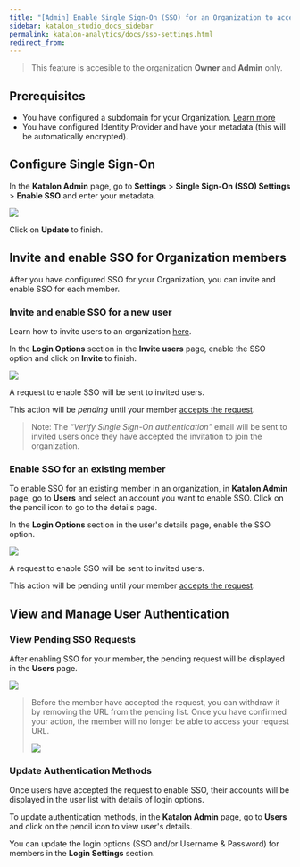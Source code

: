 ```yaml
---
title: "[Admin] Enable Single Sign-On (SSO) for an Organization to access Katalon TestOps"
sidebar: katalon_studio_docs_sidebar
permalink: katalon-analytics/docs/sso-settings.html
redirect_from:
---
```

> This feature is accesible to the organization **Owner** and **Admin** only.

## Prerequisites

- You have configured a subdomain for your Organization. [Learn more](katalon-analytics/docs/subdomain.html)
- You have configured Identity Provider and have your metadata (this will be automatically encrypted).

## Configure Single Sign-On

In the **Katalon Admin** page, go to **Settings** > **Single Sign-On (SSO) Settings** > **Enable SSO** and enter your metadata.

![](https://github.com/katalon-studio/docs-images/raw/master/katalon-analytics/docs/sso-settings/enable-sso.png)

Click on **Update** to finish.

## Invite and enable SSO for Organization members

After you have configured SSO for your Organization, you can invite and enable SSO for each member.

### Invite and enable SSO for a new user

Learn how to invite users to an organization [here](https://docs.katalon.com/katalon-analytics/docs/setup-org-team-project.html#invite-a-user-to-the-organization).

In the **Login Options** section in the **Invite users** page, enable the SSO option and click on **Invite** to finish.

![](https://github.com/katalon-studio/docs-images/raw/master/katalon-analytics/docs/sso-settings/invite-sso.png)

A request to enable SSO will be sent to invited users. 

This action will be *pending* until your member [accepts the request](https://docs.katalon.com/katalon-analytics/docs/setup-org-team-project.html#invite-a-user-to-the-organization).

> Note: The *“Verify Single Sign-On authentication"* email will be sent to invited users once they have accepted the invitation to join the organization.

### Enable SSO for an existing member

To enable SSO for an existing member in an organization, in **Katalon Admin** page, go to **Users** and select an account you want to enable SSO. Click on the pencil icon to go to the details page.

In the **Login Options** section in the user's details page, enable the SSO option. 

![](https://github.com/katalon-studio/docs-images/raw/master/katalon-analytics/docs/sso-settings/update-sso.png)

A request to enable SSO will be sent to invited users. 

This action will be pending until your member [accepts the request](https://docs.katalon.com/katalon-analytics/docs/setup-org-team-project.html#invite-a-user-to-the-organization).

## View and Manage User Authentication

### View Pending SSO Requests

After enabling SSO for your member, the pending request will be displayed in the **Users** page.

![](https://github.com/katalon-studio/docs-images/raw/master/katalon-analytics/docs/sso-settings/manage-sso.png)

> Before the member have accepted the request, you can withdraw it by removing the URL from the pending list. Once you have confirmed your action, the member will no longer be able to access your request URL.
>
> ![](https://github.com/katalon-studio/docs-images/raw/master/katalon-analytics/docs/sso-settings/delete-sso-request.png)

### Update Authentication Methods

Once users have accepted the request to enable SSO, their accounts will be displayed in the user list with details of login options. 

To update authentication methods, in the **Katalon Admin** page, go to **Users** and click on the pencil icon to view user's details.

You can update the login options (SSO and/or Username & Password) for members in the **Login Settings** section.

